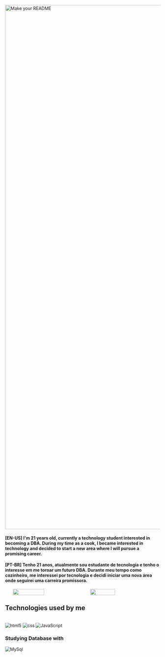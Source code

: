 <img width="1700" alt="Make your README" src="https://github.com/MauricioAlmeida03/MauricioAlmeida03/assets/160983695/7c119a99-9188-4712-b5b5-32b4277613e2">

#### [EN-US] I'm 21 years old, currently a technology student interested in becoming a DBA. During my time as a cook, I became interested in technology and decided to start a new area where I will pursue a promising career.

#### [PT-BR] Tenho 21 anos, atualmente sou estudante de tecnologia e tenho o interesse em me tornar um futuro DBA. Durante meu tempo como cozinheiro, me interessei por tecnologia e decidi iniciar uma nova área onde seguirei uma carreira promissora.


<div style="display: flex; justify-content:space-evenly">
  <img src="https://github-readme-stats.vercel.app/api?username=MauricioAlmeida03&show_icons=true&theme=tokyonight" style="width: 45%;">
  <img src="https://github-readme-stats.vercel.app/api/top-langs/?username=MauricioAlmeida03&layout=compact&theme=tokyonight" style="width: 40%;">
</div>

## Technologies used by me
<div style= 'display:inline_block'><br/>
<img align='center' alt='html5' src='https://img.shields.io/badge/HTML5-E34F26?style=for-the-badge&logo=html5&logoColor=white'/>
<img align='center' alt='css' src='https://img.shields.io/badge/CSS3-1572B6?style=for-the-badge&logo=css3&logoColor=white'/>
<img align='center' alt='JavaScript' src='https://img.shields.io/badge/JavaScript-F7DF1E?style=for-the-badge&logo=javascript&logoColor=black'/>
</div>

### Studying Database with
 <img align='center' alt='MySql' src='https://img.shields.io/badge/MySQL-blue?style=for-the-badge&logo=mysql&logoColor=be5503&badgeColor=FFA500'/>
